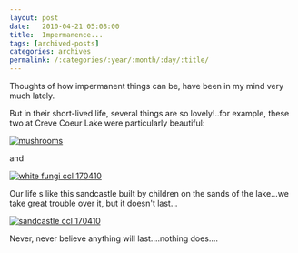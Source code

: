 ```yaml
---
layout: post
date:	2010-04-21 05:08:00
title:  Impermanence...
tags: [archived-posts]
categories: archives
permalink: /:categories/:year/:month/:day/:title/
---
```

Thoughts of how impermanent things can be, have been in my mind very much lately. 

But in their short-lived life, several things are so lovely!..for example, these two at Creve Coeur Lake were particularly beautiful:


<a href="http://s967.photobucket.com/albums/ae160/pedoral/?action=view&current=IMG_3690.jpg" target="_blank"><img src="http://i967.photobucket.com/albums/ae160/pedoral/IMG_3690.jpg" border="0" alt="mushrooms"></a>

and

<a href="http://s967.photobucket.com/albums/ae160/pedoral/?action=view&current=IMG_3689.jpg" target="_blank"><img src="http://i967.photobucket.com/albums/ae160/pedoral/IMG_3689.jpg" border="0" alt="white fungi ccl 170410"></a>


Our life s like this sandcastle built by children on the sands of the lake...we take great trouble over it, but it doesn't last...

<a href="http://s967.photobucket.com/albums/ae160/pedoral/?action=view&current=IMG_3695.jpg" target="_blank"><img src="http://i967.photobucket.com/albums/ae160/pedoral/IMG_3695.jpg" border="0" alt="sandcastle ccl 170410"></a>

Never, never believe anything will last....nothing does....

